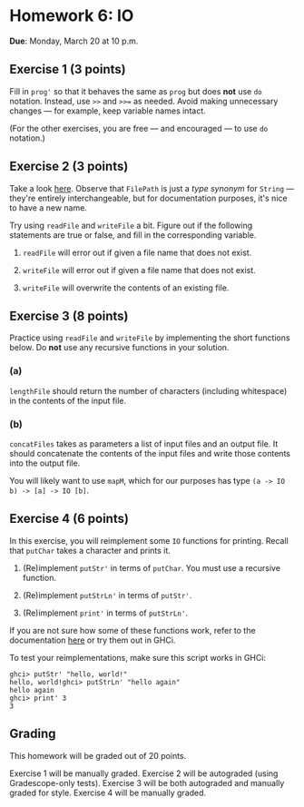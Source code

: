 # Homework 6: IO

**Due**: Monday, March 20 at 10 p.m.

## Exercise 1 (3 points)

Fill in `prog'` so that it behaves the same as `prog` but does **not** use `do`
notation. Instead, use `>>` and `>>=` as needed. Avoid making unnecessary
changes — for example, keep variable names intact.

(For the other exercises, you are free — and encouraged — to use `do` notation.)

## Exercise 2 (3 points)

Take a look
[here](https://hackage.haskell.org/package/base-4.18.0.0/docs/Prelude.html#g:29).
Observe that `FilePath` is just a _type synonym_ for `String` — they're entirely
interchangeable, but for documentation purposes, it's nice to have a new name.

Try using `readFile` and `writeFile` a bit. Figure out if the following
statements are true or false, and fill in the corresponding variable.

1. `readFile` will error out if given a file name that does not exist.

2. `writeFile` will error out if given a file name that does not exist.

3. `writeFile` will overwrite the contents of an existing file.

## Exercise 3 (8 points)

Practice using `readFile` and `writeFile` by implementing the short functions
below. Do **not** use any recursive functions in your solution.

### (a)

`lengthFile` should return the number of characters (including whitespace)
in the contents of the input file.

### (b)

`concatFiles` takes as parameters a list of input files and an output file. It
should concatenate the contents of the input files and write those contents into
the output file.

You will likely want to use `mapM`, which for our purposes has type
`(a -> IO b) -> [a] -> IO [b]`.

## Exercise 4 (6 points)

In this exercise, you will reimplement some `IO` functions for printing.
Recall that `putChar` takes a character and prints it.

1. (Re)implement `putStr'` in terms of `putChar`.
   You must use a recursive function.

2. (Re)implement `putStrLn'` in terms of `putStr'`.

3. (Re)implement `print'` in terms of `putStrLn'`.

If you are not sure how some of these functions work, refer to the documentation
[here](https://hackage.haskell.org/package/base-4.18.0.0/docs/Prelude.html#g:27)
or try them out in GHCi.

To test your reimplementations, make sure this script works in GHCi:

```
ghci> putStr' "hello, world!"
hello, world!ghci> putStrLn' "hello again"
hello again
ghci> print' 3
3
```

## Grading

This homework will be graded out of 20 points.

Exercise 1 will be manually graded. Exercise 2 will be autograded (using
Gradescope-only tests). Exercise 3 will be both autograded and manually graded
for style. Exercise 4 will be manually graded.
